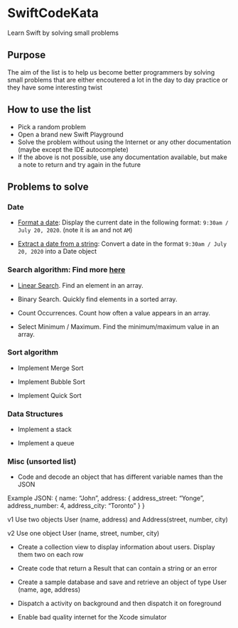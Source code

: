 # SwiftCodeKata
Learn Swift by solving small problems

## Purpose
The aim of the list is to help us become better programmers by solving small problems that are either encoutered a lot in the day to day practice or they have some interesting twist

## How to use the list
- Pick a random problem
- Open a brand new Swift Playground
- Solve the problem without using the Internet or any other documentation (maybe except the IDE autocomplete)
- If the above is not possible, use any documentation available, but make a note to return and try again in the future

## Problems to solve

### Date

- [Format a date](date/extract-date): Display the current date in the following format: `9:30am / July 20, 2020`. (note it is `am` and not `AM`)

- [Extract a date from a string](date/format-date): Convert a date in the format `9:30am / July 20, 2020` into a Date object

### Search algorithm: Find more [here](https://github.com/raywenderlich/swift-algorithm-club) 

- [Linear Search](search/LinearSearch.playground). Find an element in an array.

- Binary Search. Quickly find elements in a sorted array.

- Count Occurrences. Count how often a value appears in an array.

- Select Minimum / Maximum. Find the minimum/maximum value in an array.

### Sort algorithm

- Implement Merge Sort

- Implement Bubble Sort

- Implement Quick Sort


### Data Structures

- Implement a stack

- Implement a queue

### Misc (unsorted list)

- Code and decode an object that has different variable names than the JSON

Example JSON: 
{
	name: “John”,
	address: {
		address_street: “Yonge”,
		address_number: 4,
		address_city: “Toronto”
	}
}

v1 Use two objects User (name, address) and Address(street, number, city)

v2 Use one object User (name, street, number, city)

- Create a collection view to display information about users. Display them two on each row

- Create code that return a Result that can contain a string or an error

- Create a sample database and save and retrieve an object of type User (name, age, address)

- Dispatch a activity on background and then dispatch it on foreground

- Enable bad quality internet for the Xcode simulator


